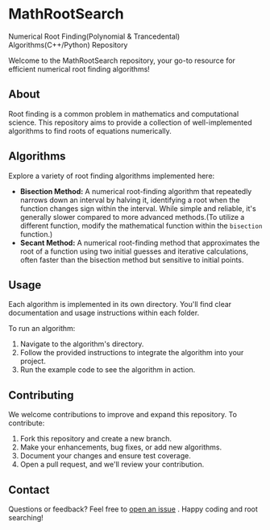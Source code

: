 # MathRootSearch
Numerical Root Finding(Polynomial & Trancedental) Algorithms(C++/Python) Repository


Welcome to the MathRootSearch repository, your go-to resource for efficient numerical root finding algorithms!

## About

Root finding is a common problem in mathematics and computational science. This repository aims to provide a collection of well-implemented algorithms to find roots of equations numerically.

## Algorithms

Explore a variety of root finding algorithms implemented here:


- **Bisection Method:** A numerical root-finding algorithm that repeatedly narrows down an interval by halving it, identifying a root when the function changes sign within the interval. While simple and reliable, it's generally slower compared to more advanced methods.(To utilize a different function, modify the mathematical function within the `bisection` function.)
- **Secant Method:** A numerical root-finding method that approximates the root of a function using two initial guesses and iterative calculations, often faster than the bisection method but sensitive to initial points.  


## Usage

Each algorithm is implemented in its own directory. You'll find clear documentation and usage instructions within each folder.

To run an algorithm:
1. Navigate to the algorithm's directory.
2. Follow the provided instructions to integrate the algorithm into your project.
3. Run the example code to see the algorithm in action.

## Contributing

We welcome contributions to improve and expand this repository. To contribute:

1. Fork this repository and create a new branch.
2. Make your enhancements, bug fixes, or add new algorithms.
3. Document your changes and ensure test coverage.
4. Open a pull request, and we'll review your contribution.


## Contact

Questions or feedback? Feel free to [open an issue](https://github.com/yourusername/mathrootsearch/issues) .
Happy coding and root searching!

